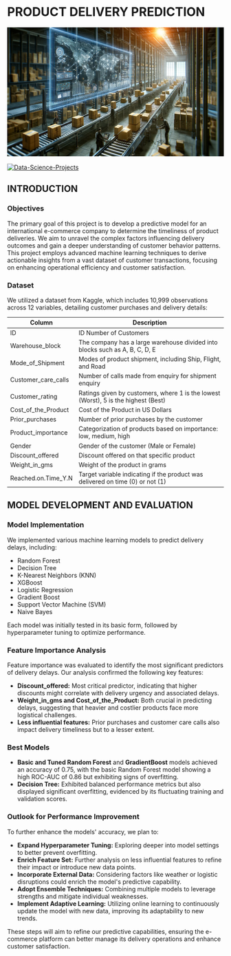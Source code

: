 # **PRODUCT DELIVERY PREDICTION**

<img src="./images/ecommerce.png" alt="Alt-Text" width="100%" height="300px" />

[![Data-Science-Projects](https://img.shields.io/badge/Data_Science_Projects-GitHub_Page-%2300BFFF.svg)](https://jenst1234.github.io)

## **INTRODUCTION**

### **Objectives**

The primary goal of this project is to develop a predictive model for an international e-commerce company to determine the timeliness of product deliveries. We aim to unravel the complex factors influencing delivery outcomes and gain a deeper understanding of customer behavior patterns. This project employs advanced machine learning techniques to derive actionable insights from a vast dataset of customer transactions, focusing on enhancing operational efficiency and customer satisfaction.

### **Dataset**

We utilized a dataset from Kaggle, which includes 10,999 observations across 12 variables, detailing customer purchases and delivery details:

| Column               | Description                                                                           |
|----------------------|---------------------------------------------------------------------------------------|
| ID                   | ID Number of Customers                                                                |
| Warehouse_block      | The company has a large warehouse divided into blocks such as A, B, C, D, E           |
| Mode_of_Shipment     | Modes of product shipment, including Ship, Flight, and Road                           |
| Customer_care_calls  | Number of calls made from enquiry for shipment enquiry                                |
| Customer_rating      | Ratings given by customers, where 1 is the lowest (Worst), 5 is the highest (Best)    |
| Cost_of_the_Product  | Cost of the Product in US Dollars                                                     |
| Prior_purchases      | Number of prior purchases by the customer                                             |
| Product_importance   | Categorization of products based on importance: low, medium, high                     |
| Gender               | Gender of the customer (Male or Female)                                               |
| Discount_offered     | Discount offered on that specific product                                             |
| Weight_in_gms        | Weight of the product in grams                                                        |
| Reached.on.Time_Y.N  | Target variable indicating if the product was delivered on time (0) or not (1)        |

## **MODEL DEVELOPMENT AND EVALUATION**

### **Model Implementation**

We implemented various machine learning models to predict delivery delays, including:

- Random Forest
- Decision Tree
- K-Nearest Neighbors (KNN)
- XGBoost
- Logistic Regression
- Gradient Boost
- Support Vector Machine (SVM)
- Naive Bayes

Each model was initially tested in its basic form, followed by hyperparameter tuning to optimize performance. 

### **Feature Importance Analysis**

Feature importance was evaluated to identify the most significant predictors of delivery delays. Our analysis confirmed the following key features:

- **Discount_offered:** Most critical predictor, indicating that higher discounts might correlate with delivery urgency and associated delays.
- **Weight_in_gms and Cost_of_the_Product:** Both crucial in predicting delays, suggesting that heavier and costlier products face more logistical challenges.
- **Less influential features:** Prior purchases and customer care calls also impact delivery timeliness but to a lesser extent.

### **Best Models**

- **Basic and Tuned Random Forest** and **GradientBoost** models achieved an accuracy of 0.75, with the basic Random Forest model showing a high ROC-AUC of 0.86 but exhibiting signs of overfitting.
- **Decision Tree:** Exhibited balanced performance metrics but also displayed significant overfitting, evidenced by its fluctuating training and validation scores.

### **Outlook for Performance Improvement**

To further enhance the models' accuracy, we plan to:

- **Expand Hyperparameter Tuning:** Exploring deeper into model settings to better prevent overfitting.
- **Enrich Feature Set:** Further analysis on less influential features to refine their impact or introduce new data points.
- **Incorporate External Data:** Considering factors like weather or logistic disruptions could enrich the model's predictive capability.
- **Adopt Ensemble Techniques:** Combining multiple models to leverage strengths and mitigate individual weaknesses.
- **Implement Adaptive Learning:** Utilizing online learning to continuously update the model with new data, improving its adaptability to new trends.

These steps will aim to refine our predictive capabilities, ensuring the e-commerce platform can better manage its delivery operations and enhance customer satisfaction.
